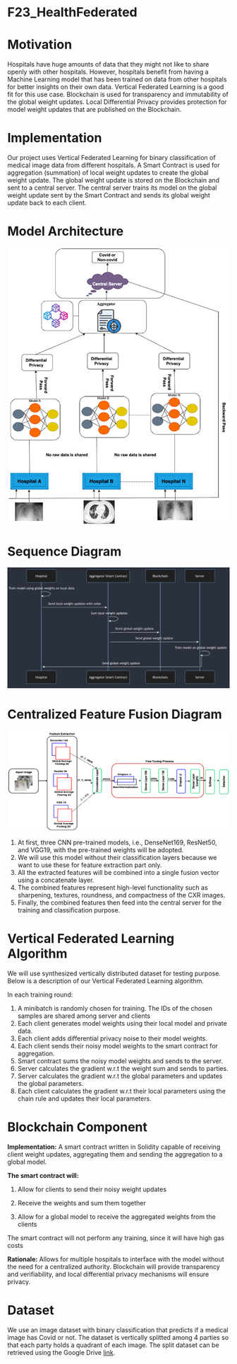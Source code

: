 # F23_HealthFederated

# Motivation
Hospitals have huge amounts of data that they might not like to share openly with other hospitals. However, hospitals benefit from having a Machine Learning model that has been trained on data from other hospitals for better insights on their own data. Vertical Federated Learning is a good fit for this use case. Blockchain is used for transparency and immutability of the global weight updates. Local Differential Privacy provides protection for model weight updates that are published on the Blockchain.

# Implementation
Our project uses Vertical Federated Learning for binary classification of medical image data from different hospitals. A Smart Contract is used for aggregation (summation) of local weight updates to create the global weight update. The global weight update is stored on the Blockchain and sent to a central server. The central server trains its model on the global weight update sent by the Smart Contract and sends its global weight update back to each client.

# Model Architecture 
![alt text](https://github.com/AI-and-Blockchain/F23_HealthFederated/blob/main/Proj-Checkin-02-files/Model%20Architecture1.png)

# Sequence Diagram
![alt text](https://github.com/AI-and-Blockchain/F23_HealthFederated/blob/main/Proj-Checkin-02-files/Sequence_Diagram.png)

# Centralized Feature Fusion Diagram
![alt text](https://github.com/AI-and-Blockchain/F23_HealthFederated/blob/main/Proj-Checkin-02-files/Centralized%20Model.png)

1. At first, three CNN pre-trained models, i.e., DenseNet169, ResNet50, and VGG19, with the pre-trained weights will be adopted.
2. We will use this model without their classification layers because we want to use these for feature extraction part only.
3. All the extracted features will be combined into a single fusion vector using a concatenate layer.
4. The combined features represent high-level functionality such as sharpening, textures, roundness, and compactness of the CXR images.
5. Finally, the combined features then feed into the central server for the training and classification purpose.

# Vertical Federated Learning Algorithm

We will use synthesized vertically distributed dataset for testing purpose. Below is a description of our Vertical Federated Learning algorithm.

In each training round:
1. A minibatch is randomly chosen for training. The IDs of the chosen samples are shared among server and clients
2. Each client generates model weights using their local model and private data.
3. Each client adds differential privacy noise to their model weights.
4. Each client sends their noisy model weights to the smart contract for aggregation.
5. Smart contract sums the noisy model weights and sends to the server.
6. Server calculates the gradient w.r.t the weight sum and sends to parties.
7. Server calculates the gradient w.r.t the global parameters and updates the global parameters.
8. Each client calculates the gradient w.r.t their local parameters using the chain rule and updates their local parameters.


# Blockchain Component

**Implementation:** A smart contract written in Solidity capable of receiving client weight updates, aggregating them and sending the aggregation to a global model. 

**The smart contract will:**

1. Allow for clients to send their noisy weight updates

2. Receive the weights and sum them together

3. Allow for a global model to receive the aggregated weights from the clients

The smart contract will not perform any training, since it will have high gas costs

**Rationale:** Allows for multiple hospitals to interface with the model without the need for a centralized authority. Blockchain will provide transparency and verifiability, and local differential privacy mechanisms will ensure privacy. 

# Dataset

We use an image dataset with binary classification that predicts if a medical image has Covid or not. The dataset is vertically splitted among 4 parties so that each party holds a quadrant of each image. The split dataset can be retrieved using the Google Drive [link](https://drive.google.com/file/d/1LUGy0TA03C-wcLBk8YGDeVJ42u2yHmY_/view?usp=sharing).

